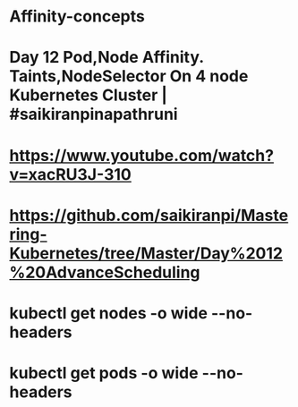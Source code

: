 ﻿# Affinity-concepts
# Day 12 Pod,Node Affinity. Taints,NodeSelector On 4 node Kubernetes Cluster | #saikiranpinapathruni
# https://www.youtube.com/watch?v=xacRU3J-310 
# https://github.com/saikiranpi/Mastering-Kubernetes/tree/Master/Day%2012%20AdvanceScheduling
# kubectl get nodes -o wide --no-headers
# kubectl get pods -o wide --no-headers

